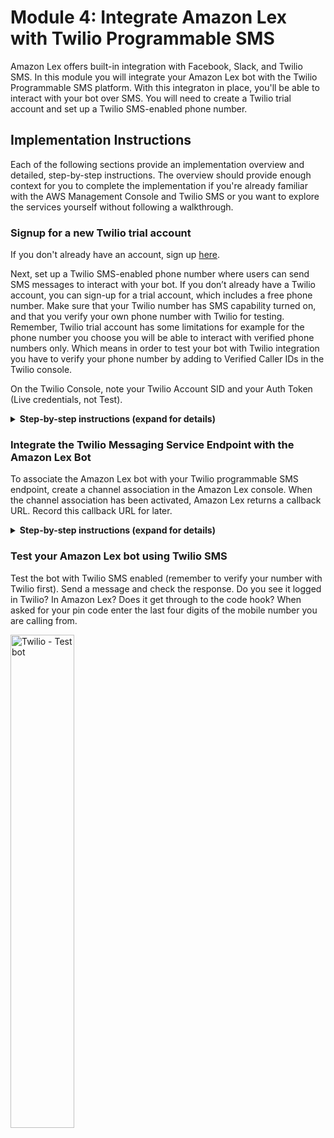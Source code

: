 # Module 4: Integrate Amazon Lex with Twilio Programmable SMS 

Amazon Lex offers built-in integration with Facebook, Slack, and Twilio SMS. In this module you will integrate your Amazon Lex bot with the Twilio Programmable SMS platform. With this integraton in place, you'll be able to interact with your bot over SMS. You will need to create a Twilio trial account and set up a Twilio SMS-enabled phone number. 

## Implementation Instructions

Each of the following sections provide an implementation overview and detailed, step-by-step instructions. The overview should provide enough context for you to complete the implementation if you're already familiar with the AWS Management Console and Twilio SMS or you want to explore the services yourself without following a walkthrough.

### Signup for a new Twilio trial account
If you don't already have an account, sign up [here](https://www.twilio.com/try-twilio).

Next, set up a Twilio SMS-enabled phone number where users can send SMS messages to interact with your bot. If you don’t already have a Twilio account, you can sign-up for a trial account, which includes a free phone number. Make sure that your Twilio number has SMS capability turned on, and that you verify your own phone number with Twilio for testing. Remember, Twilio trial account has some limitations for example for the phone number you choose you will be able to interact with verified phone numbers only. Which means in order to test your bot with Twilio integration you have to verify your phone number by adding to Verified Caller IDs in the Twilio console.

On the Twilio Console, note your Twilio Account SID and your Auth Token (Live credentials, not Test).

<details>
<summary><strong>Step-by-step instructions (expand for details)</strong></summary><p>

1. Once you sign up for the trial account, take a note of the Twilio Account SID and the Twilio Auth Token under Dashboard - Settings - General settings (note:  you likely need to create a `Learn & Explore` project to get started).

1. Under Phone Numbers, pick a phone number.  This phone number will be the SMS phone number which your bot users will use to interact with the Lex bot you created.  Please choose a US number because Twilio supports SMS for US numbers only at this time.

    <img src="images/twilio-numbers.png" alt="Twilio Manage Phone Numbers screenshot">

1. Under Verified Caller IDs section, verify the phone number you will use for testing. (For example, this is your mobile number if you intend to use that device to test your bot over SMS.)
</p></details>

### Integrate the Twilio Messaging Service Endpoint with the Amazon Lex Bot 
To associate the Amazon Lex bot with your Twilio programmable SMS endpoint, create a channel association in the Amazon Lex console. When the channel association has been activated, Amazon Lex returns a callback URL. Record this callback URL for later.
<details>
<summary><strong>Step-by-step instructions (expand for details)</strong></summary><p>

1. Open the [Amazon Lex console](https://console.aws.amazon.com/lex/home?region=us-west-2) and choose the `WellsiteBot` bot

1. Choose the **Channels** tab; then **Twilio SMS**

1. Provide the following information:
	* Channel name: `SMSTest`
	* Channel description: `Twilio SMS channel for dev bot`
	* KMS key:  `aws/lex`
	* Alias:  `dev`
	* Use the Auth Token and Account SID from earlier
	* Activate; note the endpoint created for Twilio SMS

    <img src="images/twilio-channel.png" alt="Amazon Lex - Twilio SMS Channel activation">

1. Next, we need to connect the Twilio SMS endpoint to the Amazon Lex bot using the Twilio Console

1. From Manage Numbers - Active Numbers, select the number to configure the Messaging webhook with the callback URL provided by Amazon Lex above

    <img src="images/twilio-webhook.png" alt="Twilio - Update messaging webhook">

</p></details>

### Test your Amazon Lex bot using Twilio SMS

Test the bot with Twilio SMS enabled (remember to verify your number with Twilio first).  Send a message and check the response.  Do you see it logged in Twilio?  In Amazon Lex?  Does it get through to the code hook?  When asked for your pin code enter the last four digits of the mobile number you are calling from.

<img src="images/twilio-sms.jpg" alt="Twilio - Test bot" width="45%">




